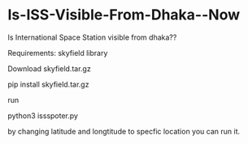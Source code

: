 # Is-ISS-Visible-From-Dhaka--Now

Is International Space Station visible from dhaka??

Requirements:
skyfield library

Download skyfield.tar.gz

pip install skyfield.tar.gz

run

python3 issspoter.py

by changing latitude and longtitude to specfic location you can run it.
